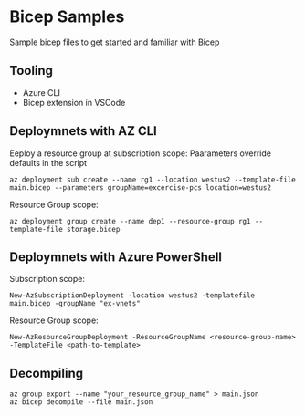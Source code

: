 # Bicep Samples

Sample bicep files to get started and familiar with Bicep

## Tooling

- Azure CLI
- Bicep extension in VSCode

## Deploymnets with AZ CLI

Eeploy a resource group at subscription scope:
Paarameters override defaults in the script

``` 
az deployment sub create --name rg1 --location westus2 --template-file main.bicep --parameters groupName=excercise-pcs location=westus2
```

Resource Group scope:
```
az deployment group create --name dep1 --resource-group rg1 --template-file storage.bicep
```

## Deploymnets with Azure PowerShell

Subscription scope:
```
New-AzSubscriptionDeployment -location westus2 -templatefile main.bicep -groupName "ex-vnets"

```

Resource Group scope:
```
New-AzResourceGroupDeployment -ResourceGroupName <resource-group-name> -TemplateFile <path-to-template>
```


## Decompiling
```
az group export --name "your_resource_group_name" > main.json
az bicep decompile --file main.json
```
